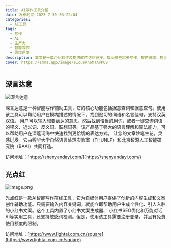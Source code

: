 ```yaml
---
title: AI写作工具介绍
date: 发布时间 2023-7-30 03:22:04
categories:
  - AI工具
tags:
  - 写作
  - AI
  - 生产力
  - 智能写作
  - 思维启发
description: 本文是一篇介绍软件及提供软件访问链接，帮助那些需要写作，提供思路，启发作者思维的文章。
cover: https://smms.app/image/sIcueKhoMTAvP68
---
```

## 深言达意
![深言达意](https://s2.loli.net/2023/07/30/ejnWdpBTrfcQNaV.png)

深言达意是一种智能写作辅助工具，它的核心功能包括据意查词和据意查句。使用该工具可以帮助用户在模糊描述的情况下，找到贴切的词语和名言佳句，支持汉英双语。
用户可以输入想要表达的意思，然后找到恰当的用词，或者一键查询词语的释义、近义词、反义词、联想词等。该产品基于强大的语言理解和算法能力，可以帮助用户在深邃词海中快速找到更恰切的表达方式，
让您的文章妙笔生花，灵感迸发。它由孵华大学自然语言处理实验室（THUNLP）和北京智源人工智能研究院（BAAI）共同打造。

访问地址：[https://shenyandayi.com/](https://shenyandayi.com/)

## 光点红
![image.png](https://s2.loli.net/2023/07/30/noSeLiNQ2v4dC1m.png)

光点红是一款AI智能写作在线工具，它为自媒体用户提供了创新的内容生成和文案创作辅助功能。只需要输入内容关键词，就能立即帮助用户生成个性化、引人入胜的小红书文案。这个工具内置了小红书文案生成器、
小红书SEO优化和万能对话AI等实用工具，还支持敏感词检测。但是，使用该工具需要注册登录，并且有免费使用额度的限制。

访问地址：[https://www.lightai.com.cn/square](https://www.lightai.com.cn/square)
